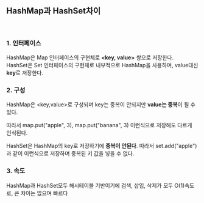 ## HashMap과 HashSet차이
<br>

### 1. 인터페이스
HashMap은 Map 인터페이스의 구현체로 **<key, value>** 쌍으로 저장한다.
<br>
HashSet은 Set 인터페이스의 구현체로 내부적으로 HashMap을 사용하며, value대신 **key**로 저장한다.
<br>

### 2. 구성
HashMap은 <key,value>로 구성되며 key는 중복이 안되지만 **value는 중복**이 될 수 있다.
<br>
  
따라서 map.put("apple", 3), map.put("banana", 3) 이런식으로 저장해도 다르게 인식된다.
<br>

HashSet은 HashMap의 key로 저장하기에 **중복이 안된다**.
따라서 set.add("apple")과 같이 이런식으로 저장하며 중복된 키 값을 넣을 수 없다.
<br>

### 3. 속도
HashMap과 HashSet모두 해시테이블 기반이기에 검색, 삽입, 삭제가 모두 O(1)속도로, 큰 차이는 없으며 빠르다
